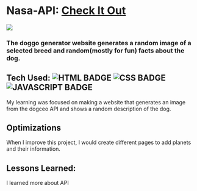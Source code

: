 # Nasa-API: <a href="https://nasa-find-picture-of-the-day.netlify.app/" target="_blank">Check It Out</a>

<a href="https://codepen.io/julia-codes/pen/zYWodgZ" target="_blank"><img src="https://github.com/OrnellaTchinda/Nasa-API/blob/930d51bc1ac7e9f93e210fc64872dba9579752e2/A%20piece%20of%20Space%20from%20the%20day.mp4" /></a>

### The doggo generator website generates a random image of a selected breed and random(mostly for fun) facts about the dog.

## Tech Used: ![HTML BADGE](https://img.shields.io/static/v1?label=|&message=HTML5&color=23555f&style=plastic&logo=html5)  ![CSS BADGE](https://img.shields.io/static/v1?label=|&message=CSS3&color=285f65&style=plastic&logo=css3)  ![JAVASCRIPT BADGE](https://img.shields.io/static/v1?label=|&message=JAVASCRIPT&color=3c7f5d&style=plastic&logo=javascript)

My learning was focused on making a website that generates an image from the dogceo API and shows a random description of the dog. 

## Optimizations

When I improve this project, I would create different pages to add planets and their information.

## Lessons Learned:

I learned more about API

